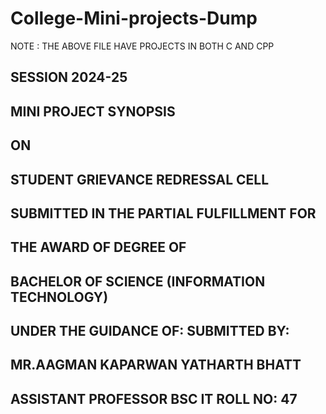 # College-Mini-projects-Dump
NOTE : THE ABOVE FILE HAVE PROJECTS IN BOTH C AND CPP 
                            
			    
##                            SESSION 2024-25
##                          MINI PROJECT SYNOPSIS
##                                  ON
##                     STUDENT GRIEVANCE REDRESSAL CELL
##                 SUBMITTED IN THE PARTIAL FULFILLMENT FOR
##                          THE AWARD OF DEGREE OF
##              BACHELOR OF SCIENCE (INFORMATION TECHNOLOGY)

	

##           UNDER THE GUIDANCE OF:                   SUBMITTED BY:
##           MR.AAGMAN KAPARWAN                      YATHARTH BHATT
##           ASSISTANT PROFESSOR                   BSC IT   ROLL NO: 47
                                                          
